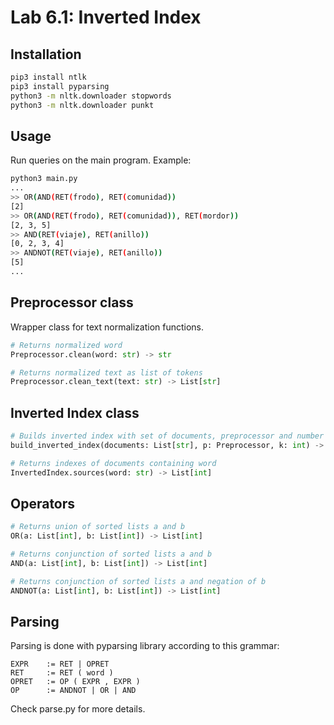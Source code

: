 # Lab 6.1: Inverted Index

## Installation

```bash
pip3 install ntlk
pip3 install pyparsing
python3 -m nltk.downloader stopwords
python3 -m nltk.downloader punkt
```

## Usage

Run queries on the main program. Example:
```bash
python3 main.py
...
>> OR(AND(RET(frodo), RET(comunidad))
[2]
>> OR(AND(RET(frodo), RET(comunidad)), RET(mordor))
[2, 3, 5]
>> AND(RET(viaje), RET(anillo))
[0, 2, 3, 4]
>> ANDNOT(RET(viaje), RET(anillo))
[5]
...
```


## Preprocessor class

Wrapper class for text normalization functions.

```python
# Returns normalized word
Preprocessor.clean(word: str) -> str
```

```python
# Returns normalized text as list of tokens
Preprocessor.clean_text(text: str) -> List[str]
```

## Inverted Index class

```python
# Builds inverted index with set of documents, preprocessor and number of words (most frequent)
build_inverted_index(documents: List[str], p: Preprocessor, k: int) -> InvertedIndex
```

```python
# Returns indexes of documents containing word
InvertedIndex.sources(word: str) -> List[int]
```

## Operators

```python
# Returns union of sorted lists a and b
OR(a: List[int], b: List[int]) -> List[int]
```

```python
# Returns conjunction of sorted lists a and b
AND(a: List[int], b: List[int]) -> List[int]
```

```python
# Returns conjunction of sorted lists a and negation of b
ANDNOT(a: List[int], b: List[int]) -> List[int]
```


## Parsing

Parsing is done with pyparsing library according to this grammar:

```
EXPR    := RET | OPRET
RET     := RET ( word )
OPRET   := OP ( EXPR , EXPR )
OP      := ANDNOT | OR | AND
```

Check parse.py for more details.
